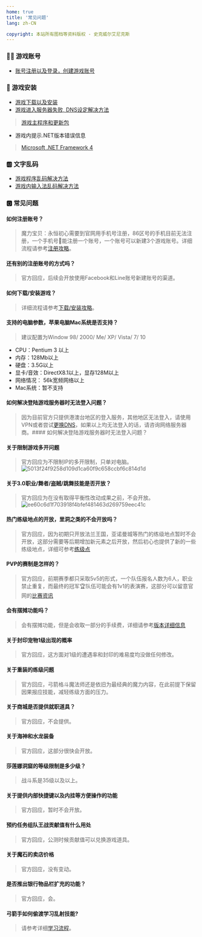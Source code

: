 ```yaml
---
home: true
title: '常见问题'
lang: zh-CN

copyright: 本站所有图档等资料版权 - 史克威尔艾尼克斯
---
```


### :sassy_man: 游戏账号

- [账号注册以及登录，创建游戏账号](guides/register)

### :book: 游戏安装

- [游戏下载以及安装](guides/install)
- [游戏进入服务器失败, DNS设定解决方法](guides/dns)

> [游戏主程序和更新包](https://cg.originmood.com/download.html)

- 游戏内提示.NET版本错误信息

> [Microsoft .NET Framework 4](https://www.microsoft.com/zh-cn/download/details.aspx?id=17718)

### :ab: 文字乱码

- [游戏程序乱码解决方法](guides/locale)
- [游戏内输入法乱码解决方法](guides/input)

### 🅾️ 常见问题

#### 如何注册账号？
> 魔力宝贝：永恒初心需要到官网用手机号注册，86区号的手机目前无法注册，一个手机号📱能注册一个账号，一个账号可以新建3个游戏账号。详细流程请参考[注册攻略](/guides/register)。

#### 还有别的注册账号的方式吗？
> 官方回应，后续会开放使用Facebook和Line账号新建账号的渠道。

#### 如何下载/安装游戏？
> 详细流程请参考[下载/安装攻略](/guides/install)。

#### 支持的电脑参数，苹果电脑Mac系统是否支持？
> 建议配置为Window 98/ 2000/ Me/ XP/ Vista/ 7/ 10
- CPU：Pentium 3 以上
- 内存：128Mb以上
- 硬盘：3.5G以上
- 显卡/音效：DirectX8.1以上，显存128M以上
- 网络情况： 56k宽频网络以上
- Mac系统：暂不支持

#### 如何解决登陆游戏服务器时无法登入问题？
> 因为目前官方只提供港澳台地区的登入服务，其他地区无法登入，请使用VPN或者尝试[更换DNS](/guides/dns)，如果以上均无法登入的话，请咨询网络服务器商。#### 如何解决登陆游戏服务器时无法登入问题？

#### 关于限制游戏多开问题
> 官方回应为不限制IP的多开限制，只单对电脑。
![5013f24f9258d109d1ca60f9c658ccbf6c814d1d](https://user-images.githubusercontent.com/78347270/116798769-1854fb80-ab2e-11eb-9b0e-a616d56d1652.jpg)

#### 关于3.0职业/舞者/盗贼/跳舞技能是否开放？
> 官方回应为在没有取得平衡性改动成果之前，不会开放。
![ee60c6d1f703918f4bfef481463d269759eec41c](https://user-images.githubusercontent.com/78347270/116798734-b5fbfb00-ab2d-11eb-8898-fabda03ceea4.jpg)

#### 热门练级地点的开放，里洞之类的不会开放吗？
> 官方回应，因为初期只开放法兰王国，亚诺曼城等热门的练级地点暂时不会开放，这部分需要等后期增加新元素之后开放，然后初心也提供了新的一些练级地点，详细可参考[练级点](/leveling)

#### PVP的赛制是怎样的？
> 官方回应，前期赛季都只采取5v5的形式，一个队伍报名人数为6人，职业禁止重复，而最终的冠军🏆队伍可能会有1v1的表演赛，这部分可以留意官网的[比赛资讯](https://cg.originmood.com/event)

#### 会有摆摊功能吗？
> 会有摆摊功能，但是会收取一部分的手续费，详细请参考[版本详细信息](/version)

#### 关于封印宠物1级出现的概率
> 官方回应，这方面对1级的遭遇率和封印的难易度均没做任何修改。

#### 关于重装的练级问题
> 官方回应，弓箭格斗魔法师还是依旧为最经典的魔力内容，在此前提下保留因果报应技能，减轻练级方面的压力。

#### 关于商城是否提供就职道具？
> 官方回应，不会提供。

#### 关于海神和水龙装备
> 官方回应，这部分很快会开放。

#### 莎莲娜洞窟的等级限制是多少级？
> 战斗系是35级以及以上。

#### 关于提供内部快捷键以及内挂等方便操作的功能
> 官方回应，暂时不会开放。

#### 预约任务组队王战贡献值有什么用处
> 官方回应，公测时候贡献值可以兑换游戏道具。

#### 关于魔石的卖店价格
> 官方回应，没有变动。

#### 是否推出银行物品栏扩充的功能？
> 官方回应，会。

#### 弓箭手如何偷渡学习乱射技能?
> 请参考详细[学习流程](/about/archer_smuggling)。

<BackTop />


